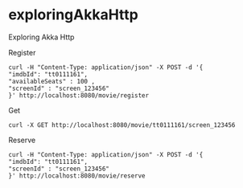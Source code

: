 # exploringAkkaHttp
Exploring Akka Http

Register

```
curl -H "Content-Type: application/json" -X POST -d '{
"imdbId": "tt0111161",
"availableSeats" : 100 ,
"screenId" : "screen_123456"
}' http://localhost:8080/movie/register
```


Get

```
curl -X GET http://localhost:8080/movie/tt0111161/screen_123456
```

Reserve

```
curl -H "Content-Type: application/json" -X POST -d '{
"imdbId": "tt0111161",
"screenId" : "screen_123456"
}' http://localhost:8080/movie/reserve
```

